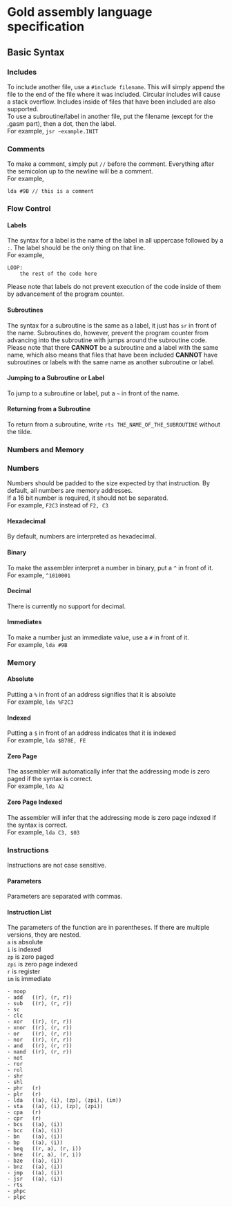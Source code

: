 # Gold assembly language specification
## Basic Syntax
### Includes
To include another file, use a ``#include filename``. This will simply append the file to the end of the file where it
was included. Circular includes will cause a stack overflow. Includes inside of files that have been included are also
supported.  
To use a subroutine/label in another file, put the filename (except for the .gasm part), then a dot, then the label.  
For example, ``jsr ~example.INIT``
### Comments
To make a comment, simply put ``//`` before the comment. Everything after the semicolon up to the newline will be  a comment.  
For example,  
```
lda #9B // this is a comment
```
### Flow Control
#### Labels
The syntax for a label is the name of the label in all uppercase followed by a ``:``. The label should be the only thing
on that line.  
For example,
```
LOOP:
    the rest of the code here
```
Please note that labels do not prevent execution of the code inside of them by advancement of the program counter.
#### Subroutines
The syntax for a subroutine is the same as a label, it just has ``sr`` in front of the name. Subroutines do, however,
prevent the program counter from advancing into the subroutine with jumps around the subroutine code.  
Please note that there **CANNOT** be a subroutine and a label with the same name, which also means that files that have
been included **CANNOT** have subroutines or labels with the same name as another subroutine or label.
#### Jumping to a Subroutine or Label
To jump to a subroutine or label, put a ``~`` in front of the name.
#### Returning from a Subroutine
To return from a subroutine, write ``rts THE_NAME_OF_THE_SUBROUTINE`` without the tilde.
### Numbers and Memory
### Numbers
Numbers should be padded to the size expected by that instruction. By default, all numbers are memory addresses.  
If a 16 bit number is required, it should not be
separated.  
For example, ``F2C3`` instead of ``F2, C3``
#### Hexadecimal
By default, numbers are interpreted as hexadecimal.
#### Binary
To make the assembler interpret a number in binary, put a ``^`` in front of it.  
For example, ``^1010001``
#### Decimal
There is currently no support for decimal.
#### Immediates
To make a number just an immediate value, use a ``#`` in front of it.  
For example, ``lda #9B``
### Memory
#### Absolute
Putting a ``%`` in front of an address signifies that it is absolute  
For example, ``lda %F2C3``
#### Indexed
Putting a ``$`` in front of an address indicates that it is indexed  
For example, ``lda $B78E, FE``
#### Zero Page
The assembler will automatically infer that the addressing mode is zero paged if the syntax is correct.  
For example, ``lda A2``
#### Zero Page Indexed
The assembler will infer that the addressing mode is zero page indexed if the syntax is correct.  
For example, ``lda C3, $03``
### Instructions
Instructions are not case sensitive.
#### Parameters
Parameters are separated with commas.
#### Instruction List
The parameters of the function are in parentheses. If there are multiple versions, they are nested.  
``a`` is absolute  
``i`` is indexed  
``zp`` is zero paged  
``zpi`` is zero page indexed  
``r`` is register  
``im`` is immediate
```
- noop
- add   ((r), (r, r))
- sub   ((r), (r, r))
- sc
- clc
- xor   ((r), (r, r))
- xnor  ((r), (r, r))
- or    ((r), (r, r))
- nor   ((r), (r, r))
- and   ((r), (r, r))
- nand  ((r), (r, r))
- not
- ror
- rol
- shr
- shl
- phr   (r)
- plr   (r)
- lda   ((a), (i), (zp), (zpi), (im))
- sta   ((a), (i), (zp), (zpi))
- cpa   (r)
- cpr   (r)
- bcs   ((a), (i))
- bcc   ((a), (i))
- bn    ((a), (i))
- bp    ((a), (i))
- beq   ((r, a), (r, i))
- bne   ((r, a), (r, i))
- bze   ((a), (i))
- bnz   ((a), (i))
- jmp   ((a), (i))
- jsr   ((a), (i))
- rts
- phpc
- plpc
```